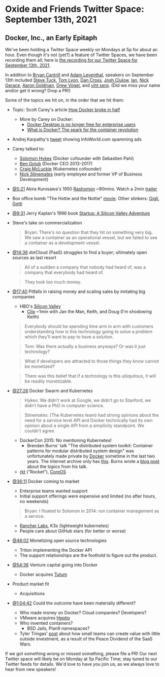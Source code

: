 # Oxide and Friends Twitter Space: September 13th, 2021

## Docker, Inc., an Early Epitaph

We've been holding a Twitter Space weekly on Mondays at 5p for about an hour.
Even though it's not (yet?) a feature of Twitter Spaces, we have been
recording them all; here is
[the recording for our Twitter Space for September 13th, 2021](https://youtu.be/l9LTJdT0sZ8).

In addition to
[Bryan Cantrill](https://twitter.com/bcantrill) and
[Adam Leventhal](https://twitter.com/ahl),
speakers on September 13th included
[Steve Tuck](https://twitter.com/sdtuck),
[Tom Lyon](https://twitter.com/aka_pugs),
[Dan Cross](https://twitter.com/DanCrossNYC),
[Josh Clulow](https://twitter.com/jmclulow),
[Ian](https://twitter.com/iangrunert),
[Nick Gerace](https://twitter.com/nickgeracehacks),
[Aaron Goldman](https://twitter.com/aarondgoldman),
[Drew Vogel](https://twitter.com/drewonpaper),
and [vint serp](https://twitter.com/ZackMaril).
(Did we miss your name and/or get it wrong? Drop a PR!)

Some of the topics we hit on, in the order that we hit them:

- Topic: Scott Carey's article [How Docker broke in half][docker-broke]
  - More by Carey on Docker:
    - [Docker Desktop is no longer free for enterprise users][docker-desktop]
    - [What is Docker? The spark for the container revolution][docker-what-is]
- Andrej Karpathy's [tweet](https://twitter.com/karpathy/status/1435827240286109702)
  showing InfoWorld.com spamming ads
- Carey talked to:
  - [Solomon Hykes](https://twitter.com/solomonstre)
    (Docker cofounder with Sebastien Pahl)
  - [Ben Golub](https://twitter.com/golubbe) (Docker CEO 2013-2017)
  - [Craig McLuckie](https://twitter.com/cmcluck) (Kubernetes cofounder)
  - [Nick Stinemates](https://twitter.com/nickstinemates)
    (early employee and former VP of Business Development)
- [@5:21](https://youtu.be/l9LTJdT0sZ8?t=321)
  Akira Kurosawa's 1950 [Rashomon](https://en.wikipedia.org/wiki/Rashomon) ~90mins.
  Watch a 2min [trailer](https://www.youtube.com/watch?v=xCZ9TguVOIA)
- Box office bomb "The Hottie and the Nottie" [movie][hottie].
  Other stinkers: [Gigli](https://en.wikipedia.org/wiki/Gigli),
  [Gotti](https://en.wikipedia.org/wiki/Gotti_(2018_film))
- [@9:31](https://youtu.be/l9LTJdT0sZ8?t=571)
  Jerry Kaplan's 1996 book [Startup: A Silicon Valley Adventure][startup]
- Steve's take on commercialization
  > Bryan: There's no question that they hit on something very big.
  > We saw a container as an operational vessel, but we failed to see
  > a container as a development vessel.
- [@14:36](https://youtu.be/l9LTJdT0sZ8?t=876)
  dotCloud (PaaS) struggles to find a buyer; ultimately open sources as last resort
  > All of a sudden a company that nobody had heard of,
  > was a company that everybody had heard of.

  > They took too much money.
- [@17:40](https://youtu.be/l9LTJdT0sZ8?t=1060)
  Pitfalls in raising money and scaling sales by imitating big companies
  - HBO's [Silicon Valley](https://en.wikipedia.org/wiki/Silicon_Valley_(TV_series))
    - [Clip](https://youtu.be/de5vU7NLu8o) ~1min with
      Jan the Man, Keith, and Doug (I'm shodowing Keith)
  > Everybody should be spending time arm in arm with customers understanding
  > how is this technology going to solve a problem
  > which they'll want to pay to have a solution.

  > Tom: Was there actually a business anyways? Or was it just technology?

  > What if developers are attracted to those things they know cannot be monetized?

  > There was this belief that if a technology is this ubiquitous,
  > it will be readily monetizable.
- [@27:26](https://youtu.be/l9LTJdT0sZ8?t=1646) Docker Swarm and Kubernetes
  > Hykes: We didn’t work at Google, we didn’t go to Stanford,
  > we didn’t have a PhD in computer science.

  > Stinemates: (The Kubernetes team) had strong opinions about the need for a
  > service level API and Docker technically had its own opinion about a
  > single API from a simplicity standpoint. We couldn’t agree.
  - DockerCon 2015: No mentioning Kubernetes!
    - Brendan Burns' talk "The distributed system toolkit: Container patterns for
      modular distributed system design" was unfortunately made private
      by [Docker](https://www.youtube.com/c/DockerIo) sometime in the last two years.
      The internet archive only has [this][burns-dockercon].
      Burns wrote a [blog post][burns-blog] about the topics from his talk.
  - [rkt](https://github.com/rkt/rkt/) ("Rocket"),
    [CoreOS](https://en.wikipedia.org/wiki/Container_Linux)
- [@36:11](https://youtu.be/l9LTJdT0sZ8?t=2171) Docker coming to market
  - Enterprise teams wanted support
  - Initial support offerings were expensive and limited
    (no after hours, no weekends)
  > Bryan: I floated to Solomon in 2014: run container management as a service.
  - [Rancher Labs](https://en.wikipedia.org/wiki/Rancher_Labs),
    K3s (lightweight kubernetes)
  - People care about GitHub stars (for better or worse)
- [@48:02](https://youtu.be/l9LTJdT0sZ8?t=2882)
  Monetizing open source technologies
  - Triton implementing the Docker API
  - The support relationships are the foothold to figure out the product.
- [@54:36](https://youtu.be/l9LTJdT0sZ8?t=3276)
  Venture capital going into Docker
  - Docker acquires [Tutum](https://www.docker.com/blog/docker-acquires-tutum/)
- Product market fit
  - Acquisitions
- [@1:04:42](https://youtu.be/l9LTJdT0sZ8?t=3882)
  Could the outcome have been materially different?
  - Who made money on Docker? Cloud companies? Developers?
  - VMware acquires [Heptio][heptio]
  - Who invented containers?
    - BSD Jails, Plan9 namespaces?
  - Tyler Tringas' [post](https://calmfund.com/writing/investment-memo-calm-fund-2)
    about how small teams can create value with little outside investment, as
    a result of the Peace Dividend of the SaaS Wars.

If we got something wrong or missed something, please file a PR!
Our next Twitter space will likely be on Monday at 5p Pacific Time; stay tuned
to our Twitter feeds for details.  We'd love to have you join us, as we
always love to hear from new speakers!

[docker-broke]: https://www.infoworld.com/article/3632142/how-docker-broke-in-half.html
[docker-desktop]: https://www.infoworld.com/article/3630393/docker-desktop-is-no-longer-free-for-enterprise-users.html
[docker-what-is]: https://www.infoworld.com/article/3204171/what-is-docker-the-spark-for-the-container-revolution.html
[hottie]: https://en.wikipedia.org/wiki/The_Hottie_and_the_Nottie
[startup]: https://www.google.com/books/edition/Startup/dih2GDy5cHEC?hl=en
[burns-dockercon]: https://web.archive.org/web/20151014150029/https://www.youtube.com/watch?v=Ph3t8jIt894
[burns-blog]: https://kubernetes.io/blog/2015/06/the-distributed-system-toolkit-patterns/
[heptio]: https://techcrunch.com/2018/11/06/vmware-acquires-heptio-the-startup-founded-by-2-co-founders-of-kubernetes/

